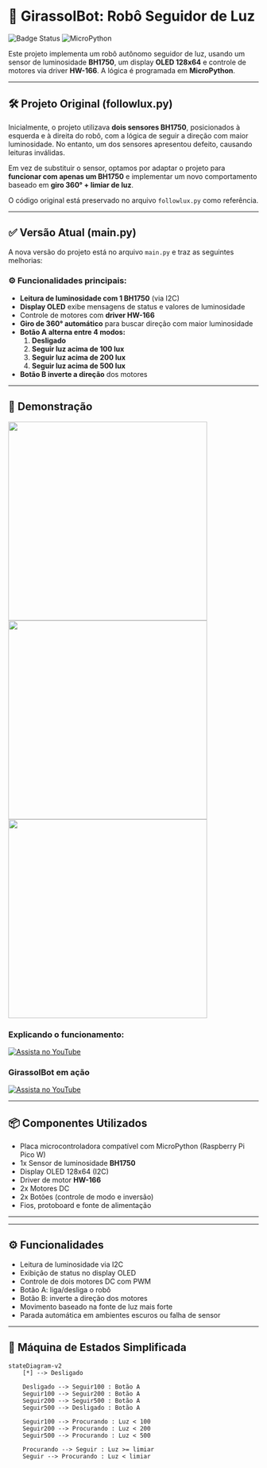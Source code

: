 # 🤖 GirassolBot: Robô Seguidor de Luz

![Badge Status](https://img.shields.io/badge/Status-Concluído-success)
![MicroPython](https://img.shields.io/badge/MicroPython-1.19-blue)

Este projeto implementa um robô autônomo seguidor de luz, usando um sensor de luminosidade **BH1750**, um display **OLED 128x64** e controle de motores via driver **HW-166**. A lógica é programada em **MicroPython**.

---

## 🛠️ Projeto Original (followlux.py)

Inicialmente, o projeto utilizava **dois sensores BH1750**, posicionados à esquerda e à direita do robô, com a lógica de seguir a direção com maior luminosidade. No entanto, um dos sensores apresentou defeito, causando leituras inválidas.

Em vez de substituir o sensor, optamos por adaptar o projeto para **funcionar com apenas um BH1750** e implementar um novo comportamento baseado em **giro 360° + limiar de luz**.

O código original está preservado no arquivo `followlux.py` como referência.

---

## ✅ Versão Atual (main.py)

A nova versão do projeto está no arquivo `main.py` e traz as seguintes melhorias:

### ⚙️ Funcionalidades principais:

- **Leitura de luminosidade com 1 BH1750** (via I2C)
- **Display OLED** exibe mensagens de status e valores de luminosidade
- Controle de motores com **driver HW-166**
- **Giro de 360° automático** para buscar direção com maior luminosidade
- **Botão A alterna entre 4 modos:**
  1. **Desligado**
  2. **Seguir luz acima de 100 lux**
  3. **Seguir luz acima de 200 lux**
  4. **Seguir luz acima de 500 lux**
- **Botão B inverte a direção** dos motores

---

## 📸 Demonstração

<img src="imagens/IMG_20250626_162245706.jpg" width="400">
<img src="imagens/IMG_20250626_162250723.jpg" width="400">
<img src="imagens/IMG_20250626_162400869.jpg" width="400">

### Explicando o funcionamento:

[![Assista no YouTube](https://img.youtube.com/vi/RmvDgT72ZjM/hqdefault.jpg)](https://youtube.com/shorts/RmvDgT72ZjM)

### GirassolBot em ação

[![Assista no YouTube](https://img.youtube.com/vi/DCyMCFHWLeQ/hqdefault.jpg)](https://youtube.com/shorts/DCyMCFHWLeQ)

---

## 📦 Componentes Utilizados

- Placa microcontroladora compatível com MicroPython (Raspberry Pi Pico W)
- 1x Sensor de luminosidade **BH1750**
- Display OLED 128x64 (I2C)
- Driver de motor **HW-166**
- 2x Motores DC
- 2x Botões (controle de modo e inversão)
- Fios, protoboard e fonte de alimentação

---

---

## ⚙️ Funcionalidades

- Leitura de luminosidade via I2C
- Exibição de status no display OLED
- Controle de dois motores DC com PWM
- Botão A: liga/desliga o robô
- Botão B: inverte a direção dos motores
- Movimento baseado na fonte de luz mais forte
- Parada automática em ambientes escuros ou falha de sensor

---

## 🔄 Máquina de Estados Simplificada

```mermaid
stateDiagram-v2
    [*] --> Desligado

    Desligado --> Seguir100 : Botão A
    Seguir100 --> Seguir200 : Botão A
    Seguir200 --> Seguir500 : Botão A
    Seguir500 --> Desligado : Botão A

    Seguir100 --> Procurando : Luz < 100
    Seguir200 --> Procurando : Luz < 200
    Seguir500 --> Procurando : Luz < 500

    Procurando --> Seguir : Luz >= limiar
    Seguir --> Procurando : Luz < limiar
